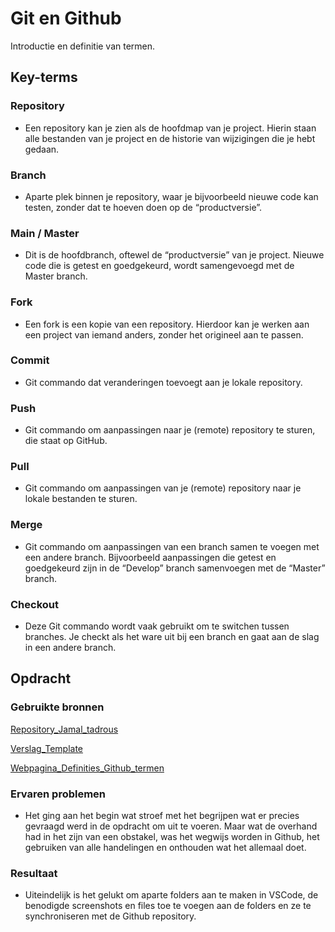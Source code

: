 # Git en Github
Introductie en definitie van termen.
 

 
## Key-terms
### Repository
-   Een repository kan je zien als de hoofdmap van je project. Hierin staan alle bestanden van je project en de historie van wijzigingen die je hebt gedaan.
### Branch
-   Aparte plek binnen je repository, waar je bijvoorbeeld nieuwe code kan testen, zonder dat te hoeven doen op de “productversie”.
### Main / Master
-   Dit is de hoofdbranch, oftewel de “productversie” van je project. Nieuwe code die is getest en goedgekeurd, wordt samengevoegd met de Master branch.
### Fork
-   Een fork is een kopie van een repository. Hierdoor kan je werken aan een project van iemand anders, zonder het origineel aan te passen.
### Commit
-   Git commando dat veranderingen toevoegt aan je lokale repository.
### Push
-   Git commando om aanpassingen naar je (remote) repository te sturen, die staat op GitHub.
### Pull  
-   Git commando om aanpassingen van je (remote) repository naar je lokale bestanden te sturen.
### Merge
-   Git commando om aanpassingen van een branch samen te voegen met een andere branch. Bijvoorbeeld aanpassingen die getest en goedgekeurd zijn in de “Develop” branch samenvoegen met de “Master” branch.
### Checkout
-   Deze Git commando wordt vaak gebruikt om te switchen tussen branches. Je checkt als het ware uit bij een branch en gaat aan de slag in een andere branch.
  
  

  
## Opdracht
### Gebruikte bronnen
[Repository_Jamal_tadrous](https://github.com/JamalTadrous/cloud-6-repo-JamalTadrous)

[Verslag_Template](https://github.com/JamalTadrous/cloud-6-repo-JamalTadrous/blob/main/00_templates/opdracht.md)

[Webpagina_Definities_Github_termen](https://programmeerplaats.nl/wat-is-github/#Betekenissen_van_GitHub_termen)



### Ervaren problemen
-   Het ging aan het begin wat stroef met het begrijpen wat er precies gevraagd werd in de opdracht om uit te voeren. Maar wat de overhand had in het zijn van een obstakel, was het wegwijs worden in Github, het gebruiken van alle handelingen en onthouden wat het allemaal doet.



### Resultaat
-   Uiteindelijk is het gelukt om aparte folders aan te maken in VSCode, de benodigde screenshots en files toe te voegen aan de folders en ze te synchroniseren met de Github repository.


